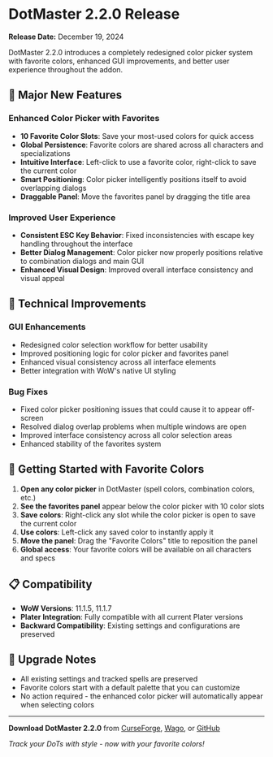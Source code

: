 # DotMaster 2.2.0 Release

**Release Date:** December 19, 2024

DotMaster 2.2.0 introduces a completely redesigned color picker system with favorite colors, enhanced GUI improvements, and better user experience throughout the addon.

## 🎨 Major New Features

### Enhanced Color Picker with Favorites
- **10 Favorite Color Slots**: Save your most-used colors for quick access
- **Global Persistence**: Favorite colors are shared across all characters and specializations
- **Intuitive Interface**: Left-click to use a favorite color, right-click to save the current color
- **Smart Positioning**: Color picker intelligently positions itself to avoid overlapping dialogs
- **Draggable Panel**: Move the favorites panel by dragging the title area

### Improved User Experience
- **Consistent ESC Key Behavior**: Fixed inconsistencies with escape key handling throughout the interface
- **Better Dialog Management**: Color picker now properly positions relative to combination dialogs and main GUI
- **Enhanced Visual Design**: Improved overall interface consistency and visual appeal

## 🔧 Technical Improvements

### GUI Enhancements
- Redesigned color selection workflow for better usability
- Improved positioning logic for color picker and favorites panel
- Enhanced visual consistency across all interface elements
- Better integration with WoW's native UI styling

### Bug Fixes
- Fixed color picker positioning issues that could cause it to appear off-screen
- Resolved dialog overlap problems when multiple windows are open
- Improved interface consistency across all color selection areas
- Enhanced stability of the favorites system

## 🚀 Getting Started with Favorite Colors

1. **Open any color picker** in DotMaster (spell colors, combination colors, etc.)
2. **See the favorites panel** appear below the color picker with 10 color slots
3. **Save colors**: Right-click any slot while the color picker is open to save the current color
4. **Use colors**: Left-click any saved color to instantly apply it
5. **Move the panel**: Drag the "Favorite Colors" title to reposition the panel
6. **Global access**: Your favorite colors will be available on all characters and specs

## 📋 Compatibility

- **WoW Versions**: 11.1.5, 11.1.7
- **Plater Integration**: Fully compatible with all current Plater versions
- **Backward Compatibility**: Existing settings and configurations are preserved

## 🔄 Upgrade Notes

- All existing settings and tracked spells are preserved
- Favorite colors start with a default palette that you can customize
- No action required - the enhanced color picker will automatically appear when selecting colors

---

**Download DotMaster 2.2.0** from [CurseForge](https://www.curseforge.com/wow/addons/dotmaster), [Wago](https://addons.wago.io/addons/dotmaster), or [GitHub](https://github.com/jervaise/DotMaster/releases)

*Track your DoTs with style - now with your favorite colors!* 